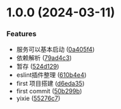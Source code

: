 # 1.0.0 (2024-03-11)


### Features

* 服务可以基本启动 ([0a405f4](https://github.com/qqzhangyanhua/code-demo/commit/0a405f4cfcc6be9397b11ddfe66a342a877be3d6))
* 依赖解析 ([79ad4c3](https://github.com/qqzhangyanhua/code-demo/commit/79ad4c3c935b60769d47f74a1381c87e64e55be5))
* 暂存 ([524d129](https://github.com/qqzhangyanhua/code-demo/commit/524d129177612d723c8135b05a252a51c4e77261))
* eslint插件整理 ([610b4e4](https://github.com/qqzhangyanhua/code-demo/commit/610b4e4abe867873a3f7d2af41960dc677d69cb5))
* first 项目搭建 ([d6eda35](https://github.com/qqzhangyanhua/code-demo/commit/d6eda355856b723e8699108e5efce278b843e718))
* first commit ([50b299b](https://github.com/qqzhangyanhua/code-demo/commit/50b299bbebc648bf3ec5c203e4028d7d8cb39738))
* yixie ([55276c7](https://github.com/qqzhangyanhua/code-demo/commit/55276c707a6fdb4b573648fb1a9a4758f2dacf72))



